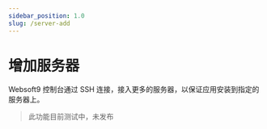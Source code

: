 ```yaml
---
sidebar_position: 1.0
slug: /server-add
---
```


# 增加服务器

Websoft9 控制台通过 SSH 连接，接入更多的服务器，以保证应用安装到指定的服务器上。 

> 此功能目前测试中，未发布